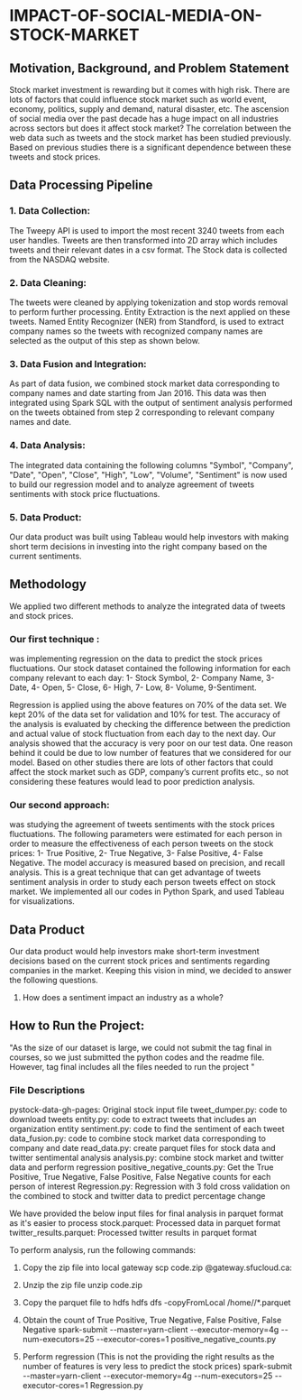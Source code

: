 # IMPACT-OF-SOCIAL-MEDIA-ON-STOCK-MARKET

## Motivation, Background, and Problem Statement

Stock market investment is rewarding but it comes with high risk. There are lots of factors that could
influence stock market such as world event, economy, politics, supply and demand, natural disaster,
etc. The ascension of social media over the past decade has a huge impact on all industries across
sectors but does it affect stock market? The correlation between the web data such as tweets and
the stock market has been studied previously. Based on previous studies there is a significant
dependence between these tweets and stock prices.

## Data Processing Pipeline

### 1. Data Collection:

The Tweepy API is used to import the most recent 3240 tweets from each
user handles. Tweets are then transformed into 2D array which includes tweets and their
relevant dates in a csv format. The Stock data is collected from the NASDAQ website. 

### 2. Data Cleaning:

The tweets were cleaned by applying tokenization and stop words removal
to perform further processing. Entity Extraction is the next applied on these tweets. Named
Entity Recognizer (NER) from Standford, is used to extract company names so the tweets
with recognized company names are selected as the output of this step as shown below.

### 3. Data Fusion and Integration:

As part of data fusion, we combined stock market data
corresponding to company names and date starting from Jan 2016. This data was then
integrated using Spark SQL with the output of sentiment analysis performed on the tweets
obtained from step 2 corresponding to relevant company names and date.

### 4. Data Analysis:

The integrated data containing the following columns "Symbol", "Company",
"Date", "Open", "Close", "High", "Low", "Volume", "Sentiment" is now used to build our
regression model and to analyze agreement of tweets sentiments with stock price
fluctuations.

### 5. Data Product:

Our data product was built using Tableau would help investors with making
short term decisions in investing into the right company based on the current sentiments.

## Methodology

We applied two different methods to analyze the integrated data of tweets and stock prices.

### Our first technique :
was implementing regression on the data to predict the stock prices fluctuations. Our
stock dataset contained the following information for each company relevant to each day: 1- Stock
Symbol, 2- Company Name, 3- Date, 4- Open, 5- Close, 6- High, 7- Low, 8- Volume, 9-Sentiment.

Regression is applied using the above features on 70% of the data set. We kept 20% of the data set
for validation and 10% for test. The accuracy of the analysis is evaluated by checking the difference
between the prediction and actual value of stock fluctuation from each day to the next day. Our
analysis showed that the accuracy is very poor on our test data. One reason behind it could be due
to low number of features that we considered for our model. Based on other studies there are lots of
other factors that could affect the stock market such as GDP, company’s current profits etc., so not
considering these features would lead to poor prediction analysis.

### Our second approach:
was studying the agreement of tweets sentiments with the stock prices
fluctuations. The following parameters were estimated for each person in order to measure the
effectiveness of each person tweets on the stock prices: 1- True Positive, 2- True Negative, 3- False
Positive, 4- False Negative. The model accuracy is measured based on precision, and recall
analysis. This is a great technique that can get advantage of tweets sentiment analysis in order to
study each person tweets effect on stock market. We implemented all our codes in Python Spark,
and used Tableau for visualizations.

## Data Product

Our data product would help investors make short-term investment decisions based on the current
stock prices and sentiments regarding companies in the market. Keeping this vision in mind, we
decided to answer the following questions.

1. How does a sentiment impact an industry as a whole?




## How to Run the Project:
"As the size of our dataset is large, we could not submit the tag final in courses, so we just submitted the python codes and the readme file. However, tag final includes all the files needed to run the project "


### File Descriptions
pystock-data-gh-pages: Original stock input file
tweet_dumper.py: code to download tweets
entity.py: code to extract tweets that includes an organization entity
sentiment.py: code to find the sentiment of each tweet
data_fusion.py: code to combine stock market data corresponding to company and date
read_data.py: create parquet files for stock data and twitter sentimental analysis
analysis.py: combine stock market and twitter data and perform regression
positive_negative_counts.py: Get the True Positive, True Negative, False Positive, False Negative counts for each person of interest
Regression.py: Regression with 3 fold cross validation on the combined to stock and twitter data to predict percentage change

We have provided the below input files for final analysis in parquet format as it's easier to process 
stock.parquet: Processed data in parquet format
twitter_results.parquet: Processed twitter results in parquet format

To perform analysis, run the following commands:
1. Copy the zip file into local gateway
scp code.zip <userid>@gateway.sfucloud.ca:

2. Unzip the zip file
unzip code.zip

3. Copy the parquet file to hdfs
hdfs dfs -copyFromLocal /home/<userid>/*.parquet

4. Obtain the count of True Positive, True Negative, False Positive, False Negative
spark-submit --master=yarn-client --executor-memory=4g --num-executors=25 --executor-cores=1 positive_negative_counts.py

5. Perform regression (This is not the providing the right results as the number of features is very less to predict the stock prices)
spark-submit --master=yarn-client --executor-memory=4g --num-executors=25 --executor-cores=1 Regression.py

